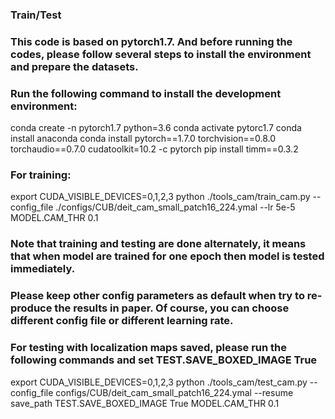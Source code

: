 ### Train/Test


### This code is based on pytorch1.7. And before running the codes, please follow several steps to install the environment and prepare the datasets.

### Run the following command to install the development environment:

conda create -n pytorch1.7 python=3.6
conda activate pytorc1.7
conda install anaconda
conda install pytorch==1.7.0 torchvision==0.8.0 torchaudio==0.7.0 cudatoolkit=10.2 -c pytorch
pip install timm==0.3.2 

### For training:
export CUDA_VISIBLE_DEVICES=0,1,2,3
python ./tools_cam/train_cam.py --config_file ./configs/CUB/deit_cam_small_patch16_224.ymal --lr 5e-5 MODEL.CAM_THR 0.1 

### Note that training and testing are done alternately, it means that when model are trained for one epoch then model is tested immediately.
### Please keep other config parameters as default when try to re-produce the results in paper. Of course, you can choose different config file or different learning rate.

### For testing with localization maps saved, please run the following commands and set TEST.SAVE_BOXED_IMAGE True
export CUDA_VISIBLE_DEVICES=0,1,2,3
python ./tools_cam/test_cam.py --config_file configs/CUB/deit_cam_small_patch16_224.ymal --resume save_path TEST.SAVE_BOXED_IMAGE True MODEL.CAM_THR 0.1


